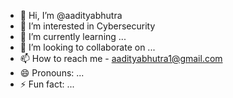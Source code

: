 - 👋 Hi, I’m @aadityabhutra
- 👀 I’m interested in Cybersecurity
- 🌱 I’m currently learning ...
- 💞️ I’m looking to collaborate on ...
- 📫 How to reach me - aadityabhutra1@gmail.com
- 😄 Pronouns: ...
- ⚡ Fun fact: ...

<!---
aadityabhutra/aadityabhutra is a ✨ special ✨ repository because its `README.md` (this file) appears on your GitHub profile.
You can click the Preview link to take a look at your changes.
--->

